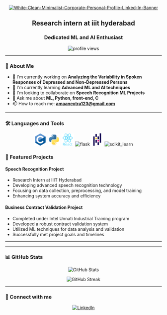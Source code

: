 
<p align="center">
<a href="https://ibb.co/zmsDnvL"><img src="https://i.ibb.co/4FW3mrD/White-Clean-Minimalist-Corporate-Personal-Profile-Linked-In-Banner.png" alt="White-Clean-Minimalist-Corporate-Personal-Profile-Linked-In-Banner" border="0"></a>
</p>
<h2 align="center">Research intern at iiit hyderabad</h2>


<h3 align="center">Dedicated ML and AI Enthusiast</h3>

<p align="center">
  <img src="https://komarev.com/ghpvc/?username=m0hammedd-amaan&label=Profile%20views&color=0e75b6&style=flat" alt="profile views" />

</p>


---

### 🚀 About Me

- 🔭 I'm currently working on **Analyzing the Variability in Spoken Responses of Depressed and Non-Depressed Persons**
- 🌱 I'm currently learning **Advanced ML and AI techniques**
- 👯 I'm looking to collaborate on **Speech Recognition ML Projects**
- 💬 Ask me about **ML, Python, front-end, C**
- 📫 How to reach me: **amaanextra123@gmail.com**

---

### 🛠 Languages and Tools

<p align="center">
  <img src="https://raw.githubusercontent.com/devicons/devicon/master/icons/c/c-original.svg" alt="c" width="40" height="40"/>
  <img src="https://raw.githubusercontent.com/devicons/devicon/master/icons/python/python-original.svg" alt="python" width="40" height="40"/>
  <img src="https://raw.githubusercontent.com/devicons/devicon/master/icons/react/react-original-wordmark.svg" alt="react" width="40" height="40"/>
  <img src="https://www.vectorlogo.zone/logos/pocoo_flask/pocoo_flask-icon.svg" alt="flask" width="40" height="40"/>
  <img src="https://raw.githubusercontent.com/devicons/devicon/2ae2a900d2f041da66e950e4d48052658d850630/icons/pandas/pandas-original.svg" alt="pandas" width="40" height="40"/>
  <img src="https://upload.wikimedia.org/wikipedia/commons/0/05/Scikit_learn_logo_small.svg" alt="scikit_learn" width="40" height="40"/>
  <!-- Add other tool icons here -->
</p>

### 🌟 Featured Projects

#### Speech Recognition Project
- Research Intern at IIIT Hyderabad
- Developing advanced speech recognition technology
- Focusing on data collection, preprocessing, and model training
- Enhancing system accuracy and efficiency

#### Business Contract Validation Project
- Completed under Intel Unnati Industrial Training program
- Developed a robust contract validation system
- Utilized ML techniques for data analysis and validation
- Successfully met project goals and timelines

---
---

### 📊 GitHub Stats

<p align="center">
  <img src="https://github-readme-stats.vercel.app/api?username=m0hammedd-amaan&show_icons=true&theme=radical" alt="GitHub Stats" />
</p>

<p align="center">
  <img src="https://github-readme-streak-stats.herokuapp.com/?user=m0hammedd-amaan&theme=radical" alt="GitHub Streak" />
</p>

---
### 🤝 Connect with me

<p align="center">
  <a href="https://linkedin.com/in/amaan-p-569b3a227/" target="_blank">
    <img src="https://img.shields.io/badge/-LinkedIn-0077B5?style=for-the-badge&logo=linkedin&logoColor=white" alt="LinkedIn" />
  </a>
  <!-- Add other social media badges here -->
</p>

<!-- CSS for profile image animation -->



